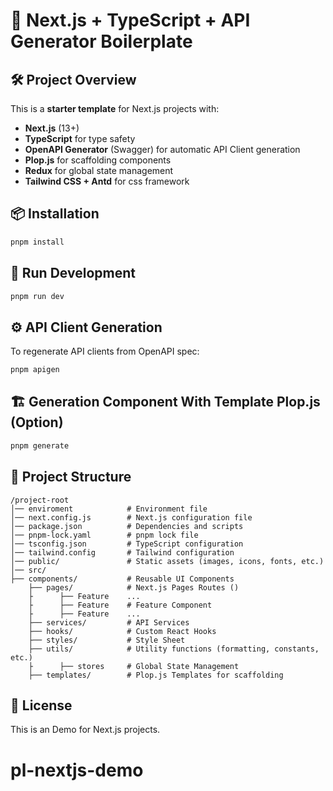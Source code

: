 # 🚀 Next.js + TypeScript + API Generator Boilerplate

## 🛠️ Project Overview
This is a **starter template** for Next.js projects with:
- **Next.js** (13+)
- **TypeScript** for type safety
- **OpenAPI Generator** (Swagger) for automatic API Client generation
- **Plop.js** for scaffolding components
- **Redux** for global state management
- **Tailwind CSS + Antd** for css framework

## 📦 Installation
```bash
pnpm install
```

## 🚀 Run Development
```bash
pnpm run dev
```

## ⚙️ API Client Generation
To regenerate API clients from OpenAPI spec:
```bash
pnpm apigen
```

## 🏗️ Generation Component With Template Plop.js (Option)
```bash
pnpm generate
```

## 📂 Project Structure
```
/project-root
│── enviroment            # Environment file
│── next.config.js        # Next.js configuration file
│── package.json          # Dependencies and scripts
│── pnpm-lock.yaml        # pnpm lock file
│── tsconfig.json         # TypeScript configuration
│── tailwind.config       # Tailwind configuration
│── public/               # Static assets (images, icons, fonts, etc.)
│── src/
├── components/           # Reusable UI Components
    ├── pages/            # Next.js Pages Routes ()
    ├      ├── Feature    ...
    ├      ├── Feature    # Feature Component
    ├      ├── Feature    ...
    ├── services/         # API Services
    ├── hooks/            # Custom React Hooks
    ├── styles/           # Style Sheet
    ├── utils/            # Utility functions (formatting, constants, etc.)
    ├      ├── stores     # Global State Management
    ├── templates/        # Plop.js Templates for scaffolding

```





## 📌 License
This is an Demo for Next.js projects.
# pl-nextjs-demo
